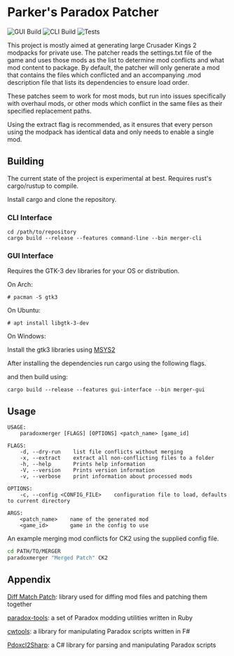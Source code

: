 # Parker's Paradox Patcher

![GUI Build](https://github.com/parkerokonek/paradoxpatcher/workflows/BuildGUI/badge.svg)
![CLI Build](https://github.com/parkerokonek/paradoxpatcher/workflows/BuildCLI/badge.svg)
![Tests](https://github.com/parkerokonek/paradoxpatcher/workflows/Tests/badge.svg)

This project is mostly aimed at generating large Crusader Kings 2 modpacks for private use. The patcher reads the settings.txt file of the game and uses those mods as the list to determine mod conflicts and what mod content to package. By default, the patcher will only generate a mod that contains the files which conflicted and an accompanying .mod description file that lists its dependencies to ensure load order. 

These patches seem to work for most mods, but run into issues specifically with overhaul mods, or other mods which conflict in the same files as their specified replacement paths.

Using the extract flag is recommended, as it ensures that every person using the modpack has identical data and only needs to enable a single mod.
## Building
The current state of the project is experimental at best.
Requires rust's cargo/rustup to compile.

Install cargo and clone the repository.
### CLI Interface
```
cd /path/to/repository
cargo build --release --features command-line --bin merger-cli
```
### GUI Interface
Requires the GTK-3 dev libraries for your OS or distribution.

On Arch:

```
# pacman -S gtk3
```
On Ubuntu:

```
# apt install libgtk-3-dev
```
On Windows:

Install the gtk3 libraries using [MSYS2](https://www.msys2.org/)

After installing the dependencies run cargo using the following flags.

and then build using:
```
cargo build --release --features gui-interface --bin merger-gui
```

## Usage
```
USAGE:
    paradoxmerger [FLAGS] [OPTIONS] <patch_name> [game_id]

FLAGS:
    -d, --dry-run    list file conflicts without merging
    -x, --extract    extract all non-conflicting files to a folder
    -h, --help       Prints help information
    -V, --version    Prints version information
    -v, --verbose    print information about processed mods

OPTIONS:
    -c, --config <CONFIG_FILE>    configuration file to load, defaults to current directory

ARGS:
    <patch_name>    name of the generated mod
    <game_id>       game in the config to use
```

An example merging mod conflicts for CK2 using the supplied config file.
```bash
cd PATH/TO/MERGER
paradoxmerger "Merged Patch" CK2
```
## Appendix
[Diff Match Patch](https://github.com/google/diff-match-patch): library used for diffing mod files and patching them together

[paradox-tools](https://github.com/taw/paradox-tools): a set of Paradox modding utilities written in Ruby 

[cwtools](https://github.com/tboby/cwtools): a library for manipulating Paradox scripts written in F#

[Pdoxcl2Sharp](https://github.com/nickbabcock/Pdoxcl2Sharp): a C# library for parsing and manipulating Paradox scripts
